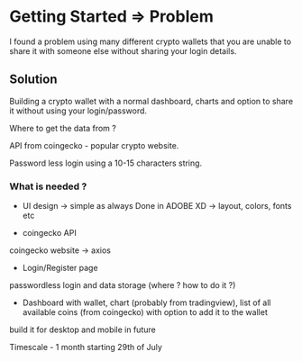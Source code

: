 # Getting Started => Problem

I found a problem using many different crypto wallets that you are unable to share it with someone else without sharing your login details. 


## Solution

Building a crypto wallet with a normal dashboard, charts and option to share it without using your login/password.


Where to get the data from ? 

API from coingecko - popular crypto website. 

Password less login using a 10-15 characters string. 

### What is needed ? 

- UI design -> simple as always
Done in ADOBE XD -> layout, colors, fonts etc

- coingecko API

coingecko website -> axios

- Login/Register page

passwordless login and data storage (where ? how to do it ?)

- Dashboard with wallet, chart (probably from tradingview), list of all available coins (from coingecko) with option to add it to the wallet 

build it for desktop and mobile in future

Timescale - 1 month starting 29th of July
